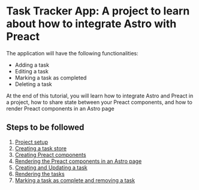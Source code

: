 # Task Tracker App: A project to learn about how to integrate Astro with Preact

The application will have the following functionalities:

- Adding a task
- Editing a task
- Marking a task as completed
- Deleting a task

At the end of this tutorial, you will learn how to integrate Astro and Preact in a project, how to share state between your Preact components, and how to render Preact components in an Astro page

## Steps to be followed

1. [Project setup](./steps/1-project-setup.md)
2. [Creating a task store](./steps/2-create-task-store.md)
3. [Creating Preact components](./steps/3-create-preact-components.md)
4. [Rendering the Preact components in an Astro page](./steps/4-render-preact-components.md)
5. [Creating and Updating a task](./steps/5-create-and-update-task.md)
6. [Rendering the tasks](./steps/6-rendering-tasks.md)
7. [Marking a task as complete and removing a task](./steps/7-completing-tasks-and-deleting-tasks.md)




